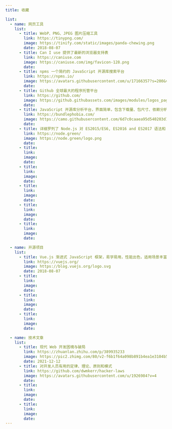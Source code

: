```yaml
---
title: 收藏

list:
  - name: 网页工具
    list:
      - title: WebP、PNG、JPEG 图片压缩工具
        link: https://tinypng.com/
        image: https://tinify.com/static/images/panda-chewing.png
        date: 2018-08-07
      - title: Can I use 提供了最新的浏览器支持表
        link: https://caniuse.com
        image: https://caniuse.com/img/favicon-128.png
        date:
      - title: npms 一个简约的 JavaScript 开源库搜索平台
        link: https://npms.io/
        image: https://avatars.githubusercontent.com/u/17166357?s=200&v=4
        date:
      - title: Github 全球最大的程序托管平台
        link: https://github.com/
        image: https://github.githubassets.com/images/modules/logos_page/GitHub-Mark.png
        date:
      - title: JavaScript 开源库分析平台，界面简单，包含下载量、包尺寸、依赖分析、导出分析等指标
        link: https://bundlephobia.com/
        image: https://camo.githubusercontent.com/6d7c0caaea95d540203d18b3a45df0eafe7944b865032132f1a70abb6e93acb5/68747470733a2f2f63646e2e7261776769742e636f6d2f70617374656c736b792f62756e646c6570686f6269612f62756e646c6570686f6269612f636c69656e742f6173736574732f736974652d6c6f676f2e737667
        date:
      - title: 详细罗列了 Node.js 对 ES2015/ES6, ES2016 and ES2017 语法和 API 支持兼容表
        link: https://node.green/
        image: https://node.green/logo.png
        date:
      - title:
        link:
        image:
        date:
      - title:
        link:
        image:
        date:
      - title:
        link:
        image:
        date:
      - title:
        link:
        image:
        date:
      - title:
        link:
        image:
        date:

  - name: 开源项目
    list:
      - title: Vue.js 渐进式 JavaScript 框架，易学易用，性能出色，适用场景丰富的 Web 前端框架
        link: https://vuejs.org/
        image: https://blog.vuejs.org/logo.svg
        date: 2018-08-07
      - title:
        link:
        image:
        date:
      - title:
        link:
        image:
        date:
      - title:
        link:
        image:
        date:

  - name: 技术文章
    list:
      - title: 现代 Web 开发困境与破局
        link: https://zhuanlan.zhihu.com/p/389935233
        image: https://pic2.zhimg.com/80/v2-f6b1f64a098b891b4ea1e3104b5b71f6_720w.png
        date: 2021-12-12
      - title: 对开发人员有用的定律、理论、原则和模式
        link: https://github.com/dwmkerr/hacker-laws
        image: https://avatars.githubusercontent.com/u/1926984?v=4
        date:
      - title:
        link:
        image:
        date:
      - title:
        link:
        image:
        date:
---
```


<CCollection />
